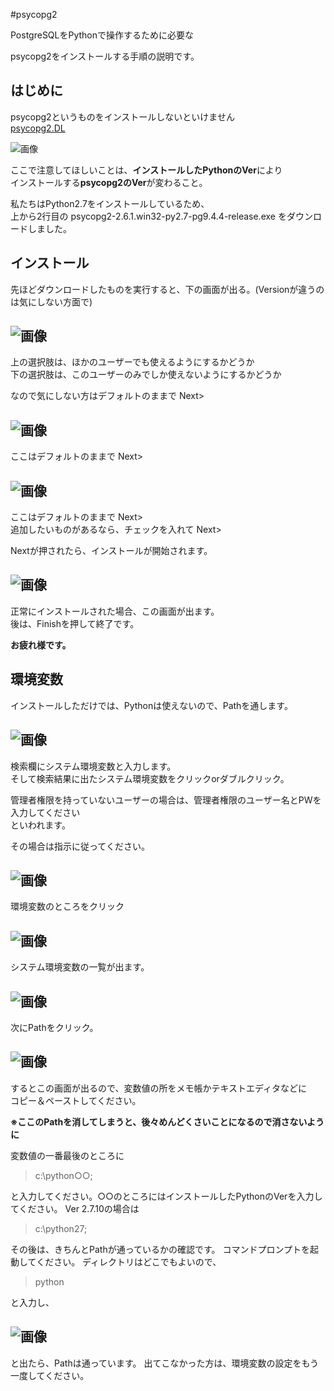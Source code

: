 #psycopg2

PostgreSQLをPythonで操作するために必要な  

psycopg2をインストールする手順の説明です。

はじめに
------
psycopg2というものをインストールしないといけません  
[psycopg2.DL](http://www.stickpeople.com/projects/python/win-psycopg/)  

![画像](../images/psycopg2/python_DB01.PNG "画像")  

ここで注意してほしいことは、**インストールしたPythonのVer**により  
インストールする**psycopg2のVer**が変わること。

私たちはPython2.7をインストールしているため、  
上から2行目の psycopg2-2.6.1.win32-py2.7-pg9.4.4-release.exe をダウンロードしました。


インストール
----------------
先ほどダウンロードしたものを実行すると、下の画面が出る。(Versionが違うのは気にしない方面で)  

![画像](../images/python/python_Install01.PNG "画像")  
----------------
 上の選択肢は、ほかのユーザーでも使えるようにするかどうか  
 下の選択肢は、このユーザーのみでしか使えないようにするかどうか  

 なので気にしない方はデフォルトのままで Next>


![画像](../images/python/python_Install02.PNG "画像")
----------------  
 ここはデフォルトのままで Next>


![画像](../images/python/python_Install03.PNG "画像") 
----------------
ここはデフォルトのままで Next>  
追加したいものがあるなら、チェックを入れて Next>  

Nextが押されたら、インストールが開始されます。

![画像](../images/python/python_Install04.PNG "画像") 
----------------
正常にインストールされた場合、この画面が出ます。  
後は、Finishを押して終了です。

**お疲れ様です。**  
  
  
環境変数
--------
 インストールしただけでは、Pythonは使えないので、Pathを通します。

![画像](../images/python/python_path1.png "画像") 
----------------
検索欄にシステム環境変数と入力します。  
そして検索結果に出たシステム環境変数をクリックorダブルクリック。  

管理者権限を持っていないユーザーの場合は、管理者権限のユーザー名とPWを入力してください  
といわれます。

その場合は指示に従ってください。

![画像](../images/python/python_path02.PNG "画像") 
----------------
環境変数のところをクリック 

![画像](../images/python/python_path03.PNG "画像")  
----------------
システム環境変数の一覧が出ます。

![画像](../images/python/python_path04.PNG "画像") 
----------------
次にPathをクリック。

![画像](../images/python/python_path05.PNG "画像") 
----------------
するとこの画面が出るので、変数値の所をメモ帳かテキストエディタなどに  
コピー＆ペーストしてください。

**※ここのPathを消してしまうと、後々めんどくさいことになるので消さないように**

変数値の一番最後のところに
 > c:\python○○;  

と入力してください。○○のところにはインストールしたPythonのVerを入力してください。
Ver 2.7.10の場合は
 > c:\python27;  

その後は、きちんとPathが通っているかの確認です。
コマンドプロンプトを起動してください。
ディレクトリはどこでもよいので、
 > python  

 と入力し、
 
![画像](../images/python/python_path06.PNG "画像")  
----------------
と出たら、Pathは通っています。
出てこなかった方は、環境変数の設定をもう一度してください。


